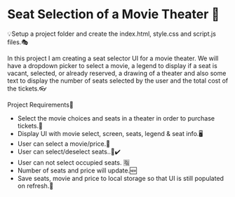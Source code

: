 # Seat Selection of a Movie Theater 🎥
💡Setup a project folder and create the index.html, style.css and script.js files.🎭

In this project I am creating a seat selector UI for a movie theater. We will have a dropdown picker to select a movie, a legend to display if a seat is vacant, selected, or already reserved, a drawing of a theater and also some text to display the number of seats selected by the user and the total cost of the tickets.👓

Project Requirements🚩
- Select the movie choices and seats in a theater in order to purchase tickets.🎫
- Display UI with movie select, screen, seats, legend & seat info.🖥️
- User can select a movie/price.💸
- User can select/deselect seats..💺✔️
- User can not select occupied seats. 🈯
- Number of seats and price will update.🆕
- Save seats, movie and price to local storage so that UI is still populated on refresh.👀
